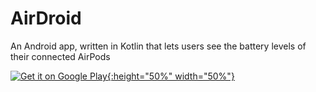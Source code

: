 # AirDroid

An Android app, written in Kotlin that lets users see the battery levels of their connected AirPods

[![Get it on Google Play](https://github.com/steverichey/google-play-badge-svg/blob/master/img/en_get.svg){:height="50%" width="50%"}](https://play.google.com/store/apps/details?id=com.maxtauro.airdroid)
